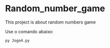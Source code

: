 # Random_number_game
This project is about random numbers game

Use o comando abaixo:

`py Jogo4.py`
